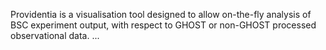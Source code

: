 Providentia is a visualisation tool designed to allow on-the-fly analysis of BSC experiment output, with respect to GHOST or non-GHOST processed observational data. 
...
